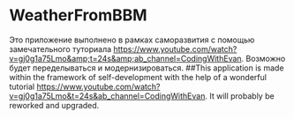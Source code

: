 # WeatherFromBBM
Это приложение выполнено в рамках саморазвития с помощью замечательного туториала https://www.youtube.com/watch?v=gj0g1a75Lmo&amp;t=24s&amp;ab_channel=CodingWithEvan. Возможно будет переделываться и модернизироваться.
##This application is made within the framework of self-development with the help of a wonderful tutorial https://www.youtube.com/watch?v=gj0g1a75Lmo&t=24s&ab_channel=CodingWithEvan. It will probably be reworked and upgraded.

